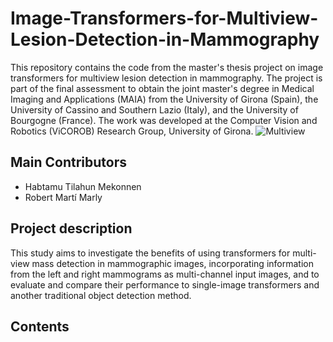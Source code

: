 # Image-Transformers-for-Multiview-Lesion-Detection-in-Mammography
This repository contains the code from the master's thesis project on image transformers for multiview lesion detection in mammography. The project is part of the final assessment to obtain the joint master's degree in Medical Imaging and Applications (MAIA) from the University of Girona (Spain), the University of Cassino and Southern Lazio (Italy), and the University of Bourgogne (France). The work was developed at the Computer Vision and Robotics (ViCOROB) Research Group, University of Girona.
![Multiview](https://github.com/Habtamu-Tilahun/Image-Transformers-for-Multiview-Lesion-Detection-in-Mammography/assets/100728361/4414cb6d-b239-43f8-98ae-11a6a2d99d49)
## Main Contributors
- Habtamu Tilahun Mekonnen
- Robert Martí Marly
## Project description
This study aims to investigate the benefits of using transformers for multi-view mass detection in mammographic images, incorporating information from the left and right mammograms as multi-channel input images, and to evaluate and compare their performance to single-image transformers and another traditional object detection method.
## Contents

